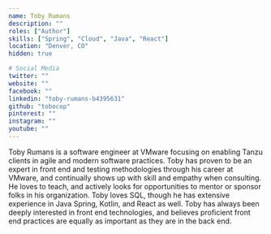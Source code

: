 ```yaml
---
name: Toby Rumans
description: ""
roles: ["Author"]
skills: ["Spring", "Cloud", "Java", "React"]
location: "Denver, CO"
hidden: true

# Social Media 
twitter: ""
website: ""
facebook: ""
linkedin: "toby-rumans-b4395631"
github: "tobocop"
pinterest: ""
instagram: ""
youtube: ""
---
```


Toby Rumans is a software engineer at VMware focusing on enabling Tanzu clients in agile and modern software practices. Toby has proven to be an expert in front end and testing methodologies through his career at VMware, and continually shows up with skill and empathy when consulting. He loves to teach, and actively looks for opportunities to mentor or sponsor folks in his organization. Toby loves SQL, though he has extensive experience in Java Spring, Kotlin, and React as well. Toby has always been deeply interested in front end technologies, and believes proficient front end practices are equally as important as they are in the back end.

<!--more-->